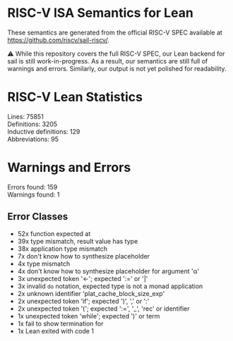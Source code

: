 # RISC-V ISA Semantics for Lean

These semantics are generated from the official RISC-V SPEC available at
https://github.com/riscv/sail-riscv/.

⚠️ While this repository covers the full RISC-V SPEC, our Lean backend for sail
is still work-in-progress. As a result, our semantics are still full of warnings
and errors. Similarly, our output is not yet polished for readability.
# RISC-V Lean Statistics

Lines: 75851  
Definitions: 3205  
Inductive definitions: 129  
Abbreviations: 95  

# Warnings and Errors

Errors found: 159  
Warnings found: 1  

## Error Classes

- 52x function expected at
- 39x type mismatch, result value has type
- 38x application type mismatch
- 7x don't know how to synthesize placeholder
- 4x type mismatch
- 4x don't know how to synthesize placeholder for argument 'α'
- 3x unexpected token '←'; expected ':=' or '|'
- 3x invalid `do` notation, expected type is not a monad application
- 2x unknown identifier 'plat_cache_block_size_exp'
- 2x unexpected token 'if'; expected ')', ',' or ':'
- 2x unexpected token '('; expected ':=', '_', 'rec' or identifier
- 1x unexpected token 'while'; expected ')' or term
- 1x fail to show termination for
- 1x Lean exited with code 1
